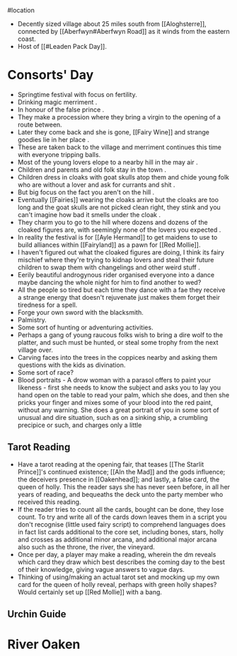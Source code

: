 #location
* Decently sized village about 25 miles south from [[Aloghsterre]], connected by [[Aberfwyn#Aberfwyn Road]] as it winds from the eastern coast.
* Host of [[#Leaden Pack Day]].
# Consorts' Day
* Springtime festival with focus on fertility.
* Drinking magic merriment .
* In honour of the false prince .
* They make a procession where they bring a virgin to the opening of a route between.
* Later they come back and she is gone, [[Fairy Wine]] and strange goodies lie in her place .
* These are taken back to the village and merriment continues this time with everyone tripping balls.
* Most of the young lovers elope to a nearby hill in the may air .
* Children and parents and old folk stay in the town .
* Children dress in cloaks with goat skulls atop them and chide young folk who are without a lover and ask for currants and shit .
* But big focus on the fact you aren't on the hill .
* Eventually [[Fairies]] wearing the cloaks arrive but the cloaks are too long and the goat skulls are not picked clean right, they stink and you can't imagine how bad it smells under the cloak .
* They charm you to go to the hill where dozens and dozens of the cloaked figures are, with seemingly none of the lovers you expected .
* In reality the festival is for [[Ayle Hermand]] to get maidens to use to build alliances within [[Fairyland]] as a pawn for [[Red Mollie]].
* I haven't figured out what the cloaked figures are doing, I think its fairy mischief where they're trying to kidnap lovers and steal their future children to swap them with changelings and other weird stuff .
* Eerily beautiful androgynous rider organised everyone into a dance maybe dancing the whole night for him to find another to wed?
* All the people so tired but each time they dance with a fae they receive a strange energy that doesn't rejuvenate just makes them forget their tiredness for a spell.
* Forge your own sword with the blacksmith.
* Palmistry.
* Some sort of hunting or adventuring activities.
* Perhaps a gang of young raucous folks wish to bring a dire wolf to the platter, and such must be hunted, or steal some trophy from the next village over.
* Carving faces into the trees in the coppices nearby and asking them questions with the kids as divination.
* Some sort of race?
* Blood portraits - A drow woman with a parasol offers to paint your likeness - first she needs to know the subject and asks you to lay you hand open on the table to read your palm, which she does, and then she pricks your finger and mixes some of your blood into the red paint, without any warning. She does a great portrait of you in some sort of unusual and dire situation, such as on a sinking ship, a crumbling precipice or such, and charges only a little 
## Tarot Reading
* Have a tarot reading at the opening fair, that teases [[The Starlit Prince]]'s continued existence; [[Aln the Mad]] and the gods influence; the deceivers presence in [[Oakenhead]]; and lastly, a false card, the queen of holly. This the reader says she has never seen before, in all her years of reading, and bequeaths the deck unto the party member who received this reading.
* If the reader tries to count all the cards, bought can be done, they lose count. To try and write all of the cards down leaves them in a script you don't recognise (little used fairy script) to comprehend languages does in fact list cards additional to the core set, including bones, stars, holly and crosses as additional minor arcana, and additional major arcana also such as the throne, the river, the vineyard. 
* Once per day, a player may make a reading, wherein the dm reveals which card they draw which best describes the coming day to the best of their knowledge, giving vague answers to vague days.
* Thinking of using/making an actual tarot set and mocking up my own card for the queen of holly reveal, perhaps with green holly shapes? Would certainly set up [[Red Mollie]] with a bang. 
## Urchin Guide

# River Oaken